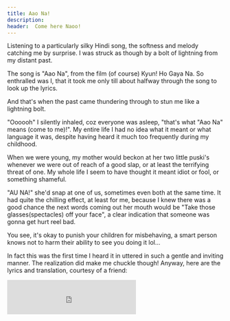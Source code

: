 ```yaml
---
title: Aao Na!
description: 
header:  Come here Naoo!
---
```

Listening to a particularly silky Hindi song, the softness and melody catching me by surprise. I was struck as though by a bolt of lightning from my distant past. 

The song is "Aao Na", from the film (of course) Kyun! Ho Gaya Na. So enthralled was I, that it took me only till about halfway through the song to look up the lyrics. 

And that's when the past came thundering through to stun me like a lightning bolt. 

"Oooooh" I silently inhaled, coz everyone was asleep, "that's what "Aao Na" means (come to me)!". My entire life I had no idea what it meant or what language it was, despite having heard it much too frequently during my childhood.

When we were young, my mother would beckon at her two little puski's whenever we were out of reach of a good slap, or at least the terrifying threat of one.  My whole life I seem to have thought it meant idiot or fool, or something shameful. 

"AU NA!" she'd snap at one of us, sometimes even both at the same time. It had quite the chilling effect, at least for me, because I knew there was a good chance the next words coming out her mouth would be "Take those glasses(spectacles) off your face", a clear indication that someone was gonna get hurt reel bad. 

You see, it's okay to punish your children for misbehaving, a smart person knows not to harm their ability to see you doing it lol...

In fact this was the first time I heard it in uttered in such a gentle and inviting manner. The realization did make me chuckle though! Anyway, here are the lyrics and translation, courtesy of a friend:

<iframe src="https://embed.spotify.com/?uri=spotify:track:1IBk5PttmnPcGnysEwtiXi" width="300" height="80" frameborder="0" allowtransparency="true"></iframe>
